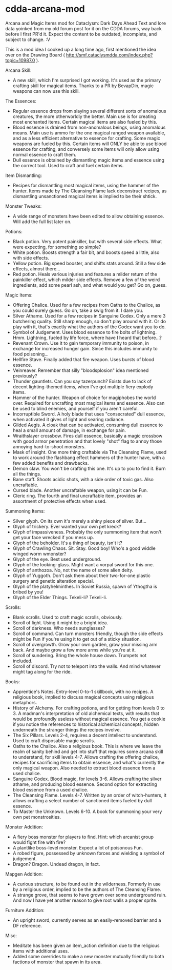 # cdda-arcana-mod
Arcana and Magic Items mod for Cataclysm: Dark Days Ahead
Text and lore data yoinked from my old forum post for it on the CDDA forums, way back before I first PR'd it. Expect the content to be outdated, incomplete, and subject to change. :V

This is a mod idea I cooked up a long time ago, first mentioned the idea over on the Drawing Board ( http://smf.cataclysmdda.com/index.php?topic=10987.0 ).

Arcana Skill:
* A new skill, which I'm surprised I got working. It's used as the primary crafting skill for magical items. Thanks to a PR by BevapDin, magic weapons can now use this skill.

The Essences:
*  Regular essence drops from slaying several different sorts of anomalous creatures, the more otherworldly the better. Main use is for creating most enchanted items. Certain magical items are also fueled by this.
* Blood essence is drained from non-anomalous beings, using anomalous means. Main use is ammo for the one magical ranged weapon available, and as a less efficient alternative to essence for crafting. Some magic weapons are fueled by this. Certain items will ONLY be able to use blood essence for crafting, and conversely some items will only allow using normal essence to craft them.
* Dull essence is obtained by dismantling magic items and essence using the correct tool. Used to craft and fuel certain items.

Item Dismantling:
* Recipes for dismantling most magical items, using the hammer of the hunter. Items made by The Cleansing Flame lack deconstruct recipes, as dismantling unsanctioned magical items is implied to be their shtick.

Monster Tweaks:
* A wide range of monsters have been edited to allow obtaining essence. Will add the full list later on.

Potions:
* Black potion. Very potent painkiller, but with several side effects. What were expecting, for something so simple?
* White potion. Boosts strength a fair bit, and boosts speed a little, also with side effects.
* Yellow potion. Big speed booster, and shifts stats around. Still a few side effects, almost there...
* Red potion. Heals various injuries and features a milder return of the painkiller effect, which milder side effects. Remove a few of the weird ingredients, add some pearl ash, and what would you get? Go on, guess.

Magic Items:
* Offering Chalice. Used for a few recipes from Oaths to the Chalice, as you could surely guess. Go on, take a swig from it. I dare you.
* Silver Athame. Used for a few recipes in Sanguine Codex. Only a mere 3 butchering quality. Still sharp enough, so don't play around with it. Or do play with it, that's exactly what the authors of the Codex want you to do.
* Symbol of Judgement. Uses blood essence to fire bolts of lightning. Hmm. Lightning, fueled by life force, where have I heard that before...?
* Revenant Crown. Use it to gain temporary immunity to poison, in exchange for increased hunger gain. Since this includes immunity to food poisoning...
* Hellfire Stave. Finally added that fire weapon. Uses bursts of blood essence.
* Veinreaver. Remember that silly "bloodsplosion" idea mentioned previously?
* Thunder gauntlets. Can you say tazerpunch? Exists due to lack of decent lighting-themed items, when I've got multiple fiery explody items.
* Hammer of the hunter. Weapon of choice for magiphobes the world over. Required for uncrafting most magical items and essence. Also can be used to blind enemies, and yourself if you aren't careful.
* Incorruptible Sword. A holy blade that uses "consecrated" dull essence, when activated it gives of light and searing radiance.
* Gilded Aegis. A cloak that can be activated, consuming dull essence to heal a small amount of damage, in exchange for pain.
* Wraithslayer crossbow. Fires dull essence, basically a magic crossbow with good armor penetration and that lovely "shot" flag to annoy those annoying hard-to-shoot monsters.
* Mask of insight. One more thing craftable via The Cleansing Flame, used to work around the flashbang effect hammers of the hunter have, with a few added benefits and drawbacks.
* Demon claw. You won't be crafting this one. It's up to you to find it. Burn all the things.
* Bane staff. Shoots acidic shots, with a side order of toxic gas. Also uncraftable.
* Cursed blade. Another uncraftable weapon, using it can be Fun.
* Cleric ring. The fourth and final uncraftable item, provides an assortment of protective effects when used.

Summoning Items:
* Silver glyph. On its own it's merely a shiny piece of silver. But...
* Glyph of trickery. Ever wanted your own pet kreck?
* Glyph of impassiveness. Probably the only summoning item that won't get your face wrecked if you mess up.
* Glyph of the beholder. It's a thing of beauty, isn't it?
* Glyph of Crawling Chaos. Sit. Stay. Good boy! Who's a good widdle winged worm wmonster?
* Glyph of the eye. Best used underground.
* Glyph of the looking-glass. Might want a vorpal sword for this one.
* Glyph of anthozoa. No, not the name of some alien deity.
* Glyph of Yuggoth. Don't ask them about their two-for-one plastic surgery and genetic alteration special.
* Glyph of the platyhelminthes. In Soviet Russia, spawn of Ythogtha is bribed by you!
* Glyph of the Elder Things. Tekeli-li? Tekeli-li.

Scrolls:
* Blank scrolls. Used to craft magic scrolls, obviously.
* Scroll of light. Using it might be a bright idea.
* Scroll of darkness. Who needs sunglasses?
* Scroll of command. Can turn monsters friendly, though the side effects might be Fun if you're using it to get out of a sticky situation.
* Scroll of overgrowth. Grow your own garden, grow your missing arm back. And maybe grow a few more arms while you're at it.
* Scroll of sundering. Bring the whole house down. Trumpets not included.
* Scroll of discord. Try not to teleport into the walls. And mind whatever might tag along for the ride.

Books:
* Apprentice's Notes. Entry-level 0-to-1 skillbook, with no recipes. A religious book, implied to discuss magical concepts using religious metaphors.
* History of Alchemy. For crafting potions, and for getting from levels 0 to 3. A madman's interpretation of old alchemical texts, with results that would be profoundly useless without magical essence. You get a cookie if you notice the references to historical alchemical concepts, hidden underneath the stranger things the recipes involve.
* The Six Pillars. Levels 2-4, requires a decent intellect to understand. Used to craft disposable magic scrolls.
* Oaths to the Chalice. Also a religious book. This is where we leave the realm of sanity behind and get into stuff that requires some arcana skill to understand, for skill levels 4-7. Allows crafting the offering chalice, recipes for sacrificing items to obtain essence, and what's currently the only magical weapon. Also needed to extract blood essence from a used chalice.
* Sanguine Codex. Blood magic, for levels 3-6. Allows crafting the silver athame, and producing blood essence. Second option for extracting blood essence from a used chalice.
* The Cleansing Flame. Levels 4-7. Written by an order of witch-hunters, it allows crafting a select number of sanctioned items fueled by dull essence.
* To Master the Unknown. Levels 6-10. A book for summoning your very own pet monstrosities.

Monster Addition:
* A fiery boss monster for players to find. Hint: which arcanist group would fight fire with fire?
* A plantlike boss-level monster. Expect a lot of poisonous Fun.
* A robed figure, possessed by unknown forces and wielding a symbol of judgement.
* Dragon? Dragon. Undead dragon, in fact.

Mapgen Addition:
* A curious structure, to be found out in the wilderness. Formerly in use by a religious order, implied to be the authors of The Cleansing Flame.
* A strange grove, that seems to have grown over some underground ruin. And now I have yet another reason to give root walls a proper sprite.

Furniture Addition:
* An upright sword, currently serves as an easily-removed barrier and a DF reference.

Misc:
* Meditate has been given an item_action definition due to the religious items with additional uses.
* Added some overrides to make a new monster mutually friendly to both factions of monster that spawn in its area.

